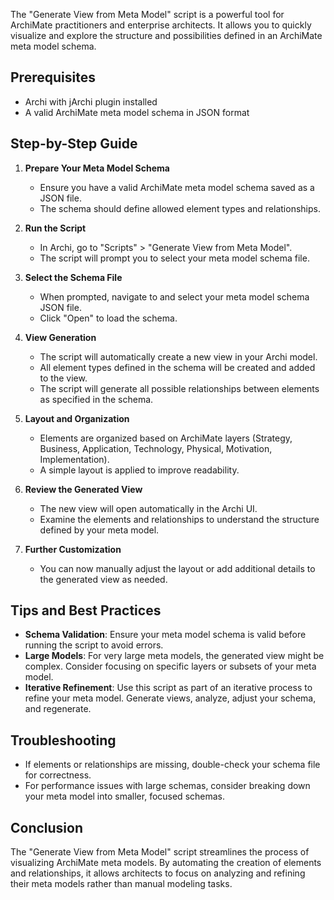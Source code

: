 The "Generate View from Meta Model" script is a powerful tool for ArchiMate practitioners and enterprise architects. It allows you to quickly visualize and explore the structure and possibilities defined in an ArchiMate meta model schema.

## Prerequisites

- Archi with jArchi plugin installed
- A valid ArchiMate meta model schema in JSON format

## Step-by-Step Guide

1. **Prepare Your Meta Model Schema**
   - Ensure you have a valid ArchiMate meta model schema saved as a JSON file.
   - The schema should define allowed element types and relationships.

2. **Run the Script**
   - In Archi, go to "Scripts" > "Generate View from Meta Model".
   - The script will prompt you to select your meta model schema file.

3. **Select the Schema File**
   - When prompted, navigate to and select your meta model schema JSON file.
   - Click "Open" to load the schema.

4. **View Generation**
   - The script will automatically create a new view in your Archi model.
   - All element types defined in the schema will be created and added to the view.
   - The script will generate all possible relationships between elements as specified in the schema.

5. **Layout and Organization**
   - Elements are organized based on ArchiMate layers (Strategy, Business, Application, Technology, Physical, Motivation, Implementation).
   - A simple layout is applied to improve readability.

6. **Review the Generated View**
   - The new view will open automatically in the Archi UI.
   - Examine the elements and relationships to understand the structure defined by your meta model.

7. **Further Customization**
   - You can now manually adjust the layout or add additional details to the generated view as needed.

## Tips and Best Practices

- **Schema Validation**: Ensure your meta model schema is valid before running the script to avoid errors.
- **Large Models**: For very large meta models, the generated view might be complex. Consider focusing on specific layers or subsets of your meta model.
- **Iterative Refinement**: Use this script as part of an iterative process to refine your meta model. Generate views, analyze, adjust your schema, and regenerate.

## Troubleshooting

- If elements or relationships are missing, double-check your schema file for correctness.
- For performance issues with large schemas, consider breaking down your meta model into smaller, focused schemas.

## Conclusion

The "Generate View from Meta Model" script streamlines the process of visualizing ArchiMate meta models. By automating the creation of elements and relationships, it allows architects to focus on analyzing and refining their meta models rather than manual modeling tasks.